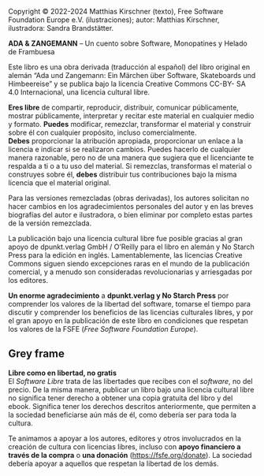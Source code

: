<!--
SPDX-FileCopyrightText: 2023 Matthias Kirschner

SPDX-License-Identifier: CC-BY-SA-4.0
-->
Copyright © 2022-2024 Matthias Kirschner (texto), Free Software Foundation Europe e.V. (ilustraciones); autor: Matthias Kirschner, ilustradora: Sandra Brandstätter.

**ADA & ZANGEMANN** – Un cuento sobre Software, Monopatines y Helado de Frambuesa

Este libro es una obra derivada (traducción al español) del libro original en alemán “Ada und Zangemann: Ein Märchen über Software, Skateboards und Himbeereise” y se publica bajo la licencia Creative Commons CC-BY- SA 4.0 Internacional, una licencia cultural libre.

**Eres libre** de compartir, reproducir, distribuir, comunicar públicamente, mostrar públicamente, interpretar y recitar este material en cualquier medio y formato. **Puedes** modificar, remezclar, transformar el material y construir sobre él con cualquier propósito, incluso comercialmente.\
**Debes** proporcionar la atribución apropiada, proporcionar un enlace a la licencia e indicar si se realizaron cambios. Puedes hacerlo de cualquier manera razonable, pero no de una manera que sugiera que el licenciante te respalda a ti o a tu uso del material. Si remezclas, transformas el material o construyes sobre él, **debes** distribuir tus contribuciones bajo la misma licencia que el material original.

Para las versiones remezcladas (obras derivadas), los autores solicitan no hacer cambios en los agradecimientos personales del autor y en las breves biografías del autor e ilustradora, o bien eliminar por completo estas partes de la versión remezclada.

La publicación bajo una licencia cultural libre fue posible gracias al gran apoyo de dpunkt.verlag GmbH / O’Reilly para el libro en alemán y No Starch Press para la edición en inglés. Lamentablemente, las licencias Creative Commons siguen siendo excepciones raras en el mundo de la publicación comercial, y a menudo son consideradas revolucionarias y arriesgadas por los editores.

**Un enorme agradecimiento** a **dpunkt.verlag y No Starch Press** por comprender los valores de la libertad del software, tomarse el tiempo para discutir y comprender los beneficios de las licencias culturales libres, y por el gran apoyo en la publicación de este libro en condiciones que respetan los valores de la FSFE (_Free Software Foundation Europe_).

## Grey frame

**Libre como en libertad, no gratis**\
El _Software Libre_ trata de las libertades que recibes con el _software_, no del precio. De la misma manera, publicar un libro bajo una licencia cultural libre no significa tener derecho a obtener una copia gratuita del libro y del ebook. Significa tener los derechos descritos anteriormente, que permiten a la sociedad beneficiarse aún más de él, como debería ser para toda la cultura.

Te animamos a apoyar a los autores, editores y otros involucrados en la creación de cultura con licencias libres, incluso con **apoyo financiero a través de la compra** o **una donación** (https://fsfe.org/donate). La sociedad debería apoyar a aquellos que respetan la libertad de los demás.
